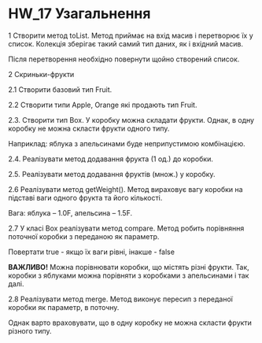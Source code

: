 # HW_17 Узагальнення

1 Створити метод toList. Метод приймає на вхід масив і перетворює їх у список. Колекція зберігає такий самий тип даних, як і вхідний масив. 

Після перетворення необхідно повернути щойно створений список.


2 Скриньки-фрукти


2.1 Створити базовий тип Fruit.


2.2 Створити типи Apple, Orange які продають тип Fruit.


2.3. Створити тип Box. У коробку можна складати фрукти. Однак, в одну коробку не можна скласти фрукти одного типу. 

Наприклад: яблука з апельсинами буде неприпустимою комбінацією.


2.4. Реалізувати метод додавання фрукта (1 од.) до коробки.


2.5. Реалізувати метод додавання фруктів (множ.) у коробку.


2.6 Реалізувати метод getWeight(). Метод вираховує вагу коробки на підставі ваги одного фрукта та його кількості.

Вага: яблука – 1.0F, апельсина – 1.5F.


2.7 У класі Box реалізувати метод compare. Метод робить порівняння поточної коробки з переданою як параметр.

Повертати true - якщо їх ваги рівні, інакше - false

<b>ВАЖЛИВО!</b> Можна порівнювати коробки, що містять різні фрукти. Так, коробки з яблуками можна порівняти з коробками з апельсинами і так далі.


2.8 Реалізувати метод merge. Метод виконує пересип з переданої коробки як параметр, в поточну.  

Однак варто враховувати, що в одну коробку не можна скласти фрукти різного типу.
